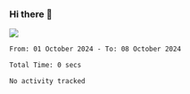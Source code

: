 ### Hi there 👋️

![](https://komarev.com/ghpvc/?username=Loner1024)

<!--START_SECTION:waka-->

```txt
From: 01 October 2024 - To: 08 October 2024

Total Time: 0 secs

No activity tracked
```

<!--END_SECTION:waka-->



